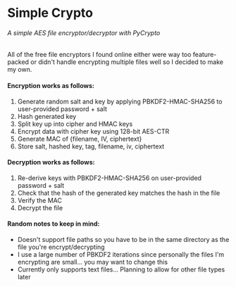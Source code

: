 # Simple Crypto
###### A simple AES file encryptor/decryptor with PyCrypto

All of the free file encryptors I found online either were way too feature-packed or didn't handle encrypting multiple files well so I decided to make my own.  

#### Encryption works as follows:  
1. Generate random salt and key by applying PBKDF2-HMAC-SHA256 to user-provided password + salt
2. Hash generated key
3. Split key up into cipher and HMAC keys
4. Encrypt data with cipher key using 128-bit AES-CTR
5. Generate MAC of {filename, IV, ciphertext}
6. Store salt, hashed key, tag, filename, iv, ciphertext
#### Decryption works as follows:
1. Re-derive keys with PBKDF2-HMAC-SHA256 on user-provided password + salt
2. Check that the hash of the generated key matches the hash in the file
3. Verify the MAC
4. Decrypt the file

#### Random notes to keep in mind:
* Doesn't support file paths so you have to be in the same directory as the file you're encrypt/decrypting
* I use a large number of PBKDF2 iterations since personally the files I'm encrypting are small... you may want to change this
* Currently only supports text files... Planning to allow for other file types
  later
